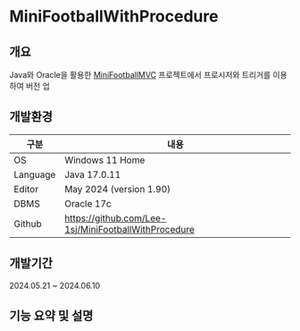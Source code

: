 # MiniFootballWithProcedure  

## 개요  

Java와 Oracle을 활용한 [MiniFootballMVC](https://github.com/Lee-1sj/MiniFootballMVC) 프로젝트에서 프로시저와 트리거를 이용하여 버전 업  


## 개발환경  

|구분|내용|  
|-----|------|  
|OS|Windows 11 Home|
|Language|Java 17.0.11|
|Editor|May 2024 (version 1.90)|
|DBMS|Oracle 17c|
|Github|https://github.com/Lee-1sj/MiniFootballWithProcedure|

## 개발기간

2024.05.21 ~ 2024.06.10

## 기능 요약 및 설명
